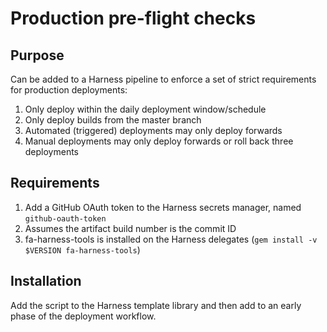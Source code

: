 # Production pre-flight checks

## Purpose

Can be added to a Harness pipeline to enforce a set of strict requirements for production deployments:

1. Only deploy within the daily deployment window/schedule
2. Only deploy builds from the master branch
3. Automated (triggered) deployments may only deploy forwards
4. Manual deployments may only deploy forwards or roll back three deployments

## Requirements

1. Add a GitHub OAuth token to the Harness secrets manager, named `github-oauth-token`
2. Assumes the artifact build number is the commit ID
3. fa-harness-tools is installed on the Harness delegates (`gem install -v $VERSION fa-harness-tools`)

## Installation

Add the script to the Harness template library and then add to an early phase of the deployment workflow.
